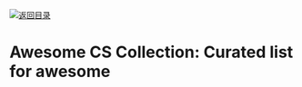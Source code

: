 [![返回目录](https://parg.co/UGo)](https://parg.co/b4z)

# Awesome CS Collection: Curated list for awesome
